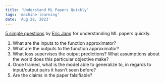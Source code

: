 ```yaml
---
title: 'Understand ML Papers Quickly'
tags: 'machine-learning'
date: 'Aug 28, 2023'
---
```


[5 simple questions](https://evjang.com/2021/01/25/understanding-ml.html?curius=2021) by [Eric Jang](https://evjang.com/) for understanding ML papers quickly.

1. What are the inputs to the function approximator?
2. What are the outputs to the function approximator?
3. What loss supervises the output predictions? What assumptions about the world does this particular objective make?
4. Once trained, what is the model able to generalize to, in regards to input/output pairs it hasn’t seen before?
5. Are the claims in the paper falsifiable?
